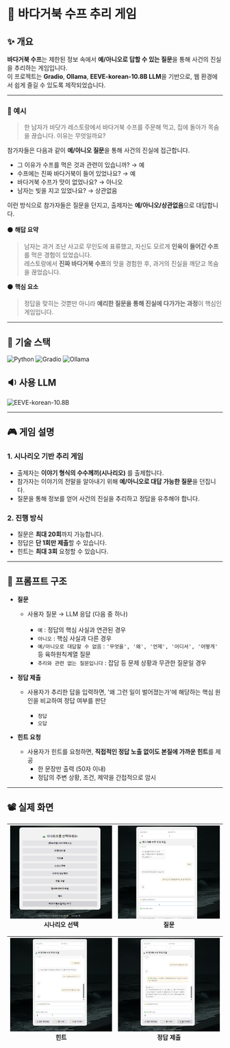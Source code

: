 # 🐢 바다거북 수프 추리 게임
## ✨ 개요

**바다거북 수프**는 제한된 정보 속에서 **예/아니오로 답할 수 있는 질문**을 통해 사건의 진실을 추리하는 게임입니다.  </br> 
이 프로젝트는 **Gradio**, **Ollama**, **EEVE-korean-10.8B LLM**을 기반으로, 웹 환경에서 쉽게 즐길 수 있도록 제작되었습니다. </br> 

---

### 🙌 예시
> 한 남자가 바닷가 레스토랑에서 바다거북 수프를 주문해 먹고, 집에 돌아가 목숨을 끊습니다. 
이유는 무엇일까요? </br> 


참가자들은 다음과 같이 **예/아니오 질문**을 통해 사건의 진실에 접근합니다.

- 그 이유가 수프를 먹은 것과 관련이 있습니까? → 예  
- 수프에는 진짜 바다거북이 들어 있었나요? → 예  
- 바다거북 수프가 맛이 없었나요? → 아니오  
- 남자는 빚을 지고 있었나요? → 상관없음

이런 방식으로 참가자들은 질문을 던지고, 출제자는 **예/아니오/상관없음**으로 대답합니다. </br> 
</br> 
⚫ **해답 요약**  
> 남자는 과거 조난 사고로 무인도에 표류했고, 자신도 모르게 **인육이 들어간 수프**를 먹은 경험이 있었습니다.  
레스토랑에서 **진짜 바다거북 수프**의 맛을 경험한 후, 과거의 진실을 깨닫고 목숨을 끊었습니다.

⚫ **핵심 요소**  
> 정답을 맞히는 것뿐만 아니라 **예리한 질문을 통해 진실에 다가가는 과정**이 핵심인 게임입니다.

---

## 🔧 기술 스택

![Python](https://img.shields.io/badge/Python-3776AB?style=flat-square&logo=python&logoColor=white)
![Gradio](https://img.shields.io/badge/Gradio-FFB300?style=flat-square&logo=gradio&logoColor=white)
![Ollama](https://img.shields.io/badge/Ollama-000000?style=flat-square)

## 🔉 사용 LLM
![EEVE-korean-10.8B](https://img.shields.io/badge/EEVE--korean--10.8B-FF69B4?style=flat-square)

---

## 🎮 게임 설명

### 1. 시나리오 기반 추리 게임

- 출제자는 **이야기 형식의 수수께끼(시나리오)** 를 출제합니다.
- 참가자는 이야기의 전말을 알아내기 위해 **예/아니오로 대답 가능한 질문**을 던집니다.
- 질문을 통해 정보를 얻어 사건의 진실을 추리하고 정답을 유추해야 합니다.

### 2. 진행 방식

- 질문은 **최대 20회**까지 가능합니다.
- 정답은 **단 1회만 제출**할 수 있습니다.
- 힌트는 **최대 3회** 요청할 수 있습니다.
---

## 🧩 프롬프트 구조

- **질문**
  - 사용자 질문 → LLM 응답 (다음 중 하나) </br> </br> 
    - `예` : 정답의 핵심 사실과 연관된 경우  
    - `아니오` : 핵심 사실과 다른 경우
    - `예/아니오로 대답할 수 없음` : `'무엇을', '왜', '언제', '어디서', '어떻게'` 등 육하원칙계열 질문
    - `추리와 관련 없는 질문입니다` : 잡담 등 문제 상황과 무관한 질문일 경우  </br> 
 
- **정답 제출**
  - 사용자가 추리한 답을 입력하면, '왜 그런 일이 벌어졌는가'에 해당하는 핵심 원인을 비교하여 정답 여부를 판단 </br> </br> 
    - `정답`
    - `오답` </br> 

- **힌트 요청**
  - 사용자가 힌트를 요청하면, **직접적인 정답 노출 없이도 본질에 가까운 힌트**를 제공
    - 한 문장만 출력 (50자 이내)
    - 정답의 주변 상황, 조건, 제약을 간접적으로 암시

---

## 📽️ 실제 화면
| <img src="./img/1.jpg" width="500"/><br>시나리오 선택 | <img src="./img/2.jpg" width="500"/><br>질문 |
|--------------------------------------------------------|------------------------------------------------|

| <img src="./img/3.jpg" width="500"/><br>힌트           | <img src="./img/4.jpg" width="500"/><br>정답 제출 |
|--------------------------------------------------------|------------------------------------------------|
